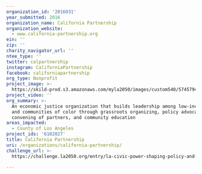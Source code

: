```yaml
---
organization_id: '2016031'
year_submitted: 2016
organization_name: California Partnership
organization_website:
  - www.california-partnership.org
ein: ''
zip: ''
charity_navigator_url: ''
ntee_type: ''
twitter: calpartnership
instagram: CaliforniaPartnership
facebook: californiapartnership
org_type: Nonprofit
project_image: >-
  https://skild-prod.s3.amazonaws.com/myla2050/images/custom540/5745794855741-team90.jpg
project_video: ''
org_summary: >-
  An economic justice organization that builds leadership among low-income folks
  and communities of color through grassroots organizing, policy advocacy,
  convening of partners, and community education
areas_impacted:
  - County of Los Angeles
project_ids: '6102027'
title: California Partnership
uri: /organizations/california-partnership/
challenge_url: >-
  https://challenge.la2050.org/entry/la-civic-power-shaping-policy-and-building-relationships-with-all-stakeholders

---
```

